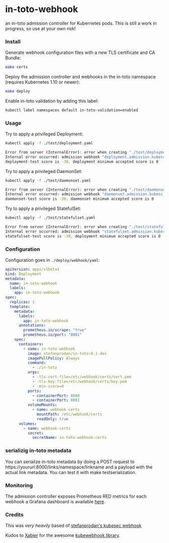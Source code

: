 # in-toto-webhook

an in-toto admission controller for Kubernetes pods. This is still a work in
progress, so use at your own risk!

### Install

Generate webhook configuration files with a new TLS certificate and CA Bundle:

```bash
make certs
```

Deploy the admission controller and webhooks in the in-toto namespace (requires Kubernetes 1.10 or newer):

```bash
make deploy
``` 

Enable in-toto validation by adding this label:

```bash
kubectl label namespaces default in-toto-validation=enabled
```

### Usage

Try to apply a privileged Deployment:

```bash
kubectl apply -f ./test/deployment.yaml

Error from server (InternalError): error when creating "./test/deployment.yaml": 
Internal error occurred: admission webhook "deployment.admission.kubesc.io" denied the request: 
deployment-test score is -30, deployment minimum accepted score is 0
```

Try to apply a privileged DaemonSet:

```bash
kubectl apply -f ./test/daemonset.yaml

Error from server (InternalError): error when creating "./test/daemonset.yaml": 
Internal error occurred: admission webhook "daemonset.admission.kubesc.io" denied the request: 
daemonset-test score is -30, daemonset minimum accepted score is 0
```

Try to apply a privileged StatefulSet:

```bash
kubectl apply -f ./test/statefulset.yaml

Error from server (InternalError): error when creating "./test/statefulset.yaml": 
Internal error occurred: admission webhook "statefulset.admission.kubesc.io" denied the request: 
statefulset-test score is -30, deployment minimum accepted score is 0
```

### Configuration

Configuration goes in `./deploy/webhook/yaml`:

```yaml
apiVersion: apps/v1beta1
kind: Deployment
metadata:
  name: in-toto-webhook
  labels:
    app: in-toto-webhook
spec:
  replicas: 1
  template:
    metadata:
      labels:
        app: in-toto-webhook
      annotations:
        prometheus.io/scrape: "true"
        prometheus.io/port: "8081"
    spec:
      containers:
        - name: in-toto-webhook
          image: stefanprodan/in-toto:0.1-dev
          imagePullPolicy: Always
          command:
            - ./in-toto
          args:
            - -tls-cert-file=/etc/webhook/certs/cert.pem
            - -tls-key-file=/etc/webhook/certs/key.pem
            - -min-score=0
          ports:
            - containerPort: 8080
            - containerPort: 8081
          volumeMounts:
            - name: webhook-certs
              mountPath: /etc/webhook/certs
              readOnly: true
      volumes:
        - name: webhook-certs
          secret:
            secretName: in-toto-webhook-certs
```

### serializig in-toto metadata

You can serialize in-toto metadata by doing a POST request to
https://yoururl:8000/links/namespace/linkname and a payload with the actual
link metadata. You can test it with make testserialization.

### Monitoring 

The admission controller exposes Prometheus RED metrics for each webhook a Grafana dashboard is available [here](https://grafana.com/dashboards/7088).

### Credits

This was *very heavily* based of [stefanprodan's kubesec webhook](https://github.com/stefanprodan/kubesec-webhook)

Kudos to [Xabier](https://github.com/slok) for the awesome [kubewebhook library](https://github.com/slok/kubewebhook).  
